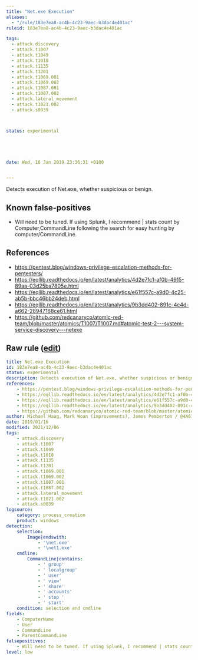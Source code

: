 ```yaml
---
title: "Net.exe Execution"
aliases:
  - "/rule/183e7ea8-ac4b-4c23-9aec-b3dac4e401ac"
ruleid: 183e7ea8-ac4b-4c23-9aec-b3dac4e401ac

tags:
  - attack.discovery
  - attack.t1007
  - attack.t1049
  - attack.t1018
  - attack.t1135
  - attack.t1201
  - attack.t1069.001
  - attack.t1069.002
  - attack.t1087.001
  - attack.t1087.002
  - attack.lateral_movement
  - attack.t1021.002
  - attack.s0039



status: experimental





date: Wed, 16 Jan 2019 23:36:31 +0100


---
```


Detects execution of Net.exe, whether suspicious or benign.

<!--more-->


## Known false-positives

* Will need to be tuned. If using Splunk, I recommend | stats count by Computer,CommandLine following the search for easy hunting by computer/CommandLine.



## References

* https://pentest.blog/windows-privilege-escalation-methods-for-pentesters/
* https://eqllib.readthedocs.io/en/latest/analytics/4d2e7fc1-af0b-4915-89aa-03d25ba7805e.html
* https://eqllib.readthedocs.io/en/latest/analytics/e61f557c-a9d0-4c25-ab5b-bbc46bb24deb.html
* https://eqllib.readthedocs.io/en/latest/analytics/9b3dd402-891c-4c4d-a662-28947168ce61.html
* https://github.com/redcanaryco/atomic-red-team/blob/master/atomics/T1007/T1007.md#atomic-test-2---system-service-discovery---netexe


## Raw rule ([edit](https://github.com/SigmaHQ/sigma/edit/master/rules/windows/process_creation/proc_creation_win_susp_net_execution.yml))
```yaml
title: Net.exe Execution
id: 183e7ea8-ac4b-4c23-9aec-b3dac4e401ac
status: experimental
description: Detects execution of Net.exe, whether suspicious or benign.
references:
    - https://pentest.blog/windows-privilege-escalation-methods-for-pentesters/
    - https://eqllib.readthedocs.io/en/latest/analytics/4d2e7fc1-af0b-4915-89aa-03d25ba7805e.html
    - https://eqllib.readthedocs.io/en/latest/analytics/e61f557c-a9d0-4c25-ab5b-bbc46bb24deb.html
    - https://eqllib.readthedocs.io/en/latest/analytics/9b3dd402-891c-4c4d-a662-28947168ce61.html
    - https://github.com/redcanaryco/atomic-red-team/blob/master/atomics/T1007/T1007.md#atomic-test-2---system-service-discovery---netexe
author: Michael Haag, Mark Woan (improvements), James Pemberton / @4A616D6573 / oscd.community (improvements)
date: 2019/01/16
modified: 2021/12/06
tags:
    - attack.discovery
    - attack.t1007
    - attack.t1049
    - attack.t1018
    - attack.t1135
    - attack.t1201
    - attack.t1069.001
    - attack.t1069.002
    - attack.t1087.001
    - attack.t1087.002
    - attack.lateral_movement
    - attack.t1021.002
    - attack.s0039
logsource:
    category: process_creation
    product: windows
detection:
    selection:
        Image|endswith:
            - '\net.exe'
            - '\net1.exe'
    cmdline:
        CommandLine|contains:
            - ' group'
            - ' localgroup'
            - ' user'
            - ' view'
            - ' share'
            - ' accounts'
            - ' stop '
            - ' start'
    condition: selection and cmdline
fields:
    - ComputerName
    - User
    - CommandLine
    - ParentCommandLine
falsepositives:
    - Will need to be tuned. If using Splunk, I recommend | stats count by Computer,CommandLine following the search for easy hunting by computer/CommandLine.
level: low

```
